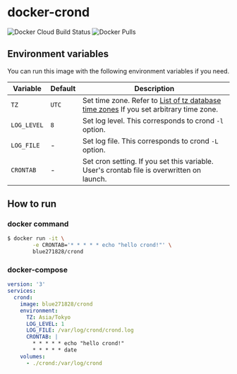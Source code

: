 # docker-crond

![Docker Cloud Build Status](https://img.shields.io/docker/cloud/build/blue271828/crond.svg)
![Docker Pulls](https://img.shields.io/docker/pulls/blue271828/crond.svg)



## Environment variables

You can run this image with the following environment variables if you need.



| Variable    | Default | Description                                                  |
| ----------- | ------- | ------------------------------------------------------------ |
| `TZ`        | `UTC`   | Set time zone. Refer to [List of tz database time zones](https://en.wikipedia.org/wiki/List_of_tz_database_time_zones) If you set arbitrary time zone. |
| `LOG_LEVEL` | `8`     | Set log level. This corresponds to crond `-l` option.        |
| `LOG_FILE`  | -       | Set log file. This corresponds to crond `-L` option.         |
| `CRONTAB`   | -       | Set cron setting. If you set this variable. User's crontab file is overwritten on launch. |



## How to run



### docker command

```bash
$ docker run -it \
		-e CRONTAB='* * * * * echo "hello crond!"' \
		blue271828/crond
```



### docker-compose

```yaml
version: '3'
services:
  crond:
    image: blue271828/crond
    environment:
      TZ: Asia/Tokyo
      LOG_LEVEL: 1
      LOG_FILE: /var/log/crond/crond.log
      CRONTAB: |
        * * * * * echo "hello crond!"
        * * * * * date
    volumes:
      - ./crond:/var/log/crond
```




